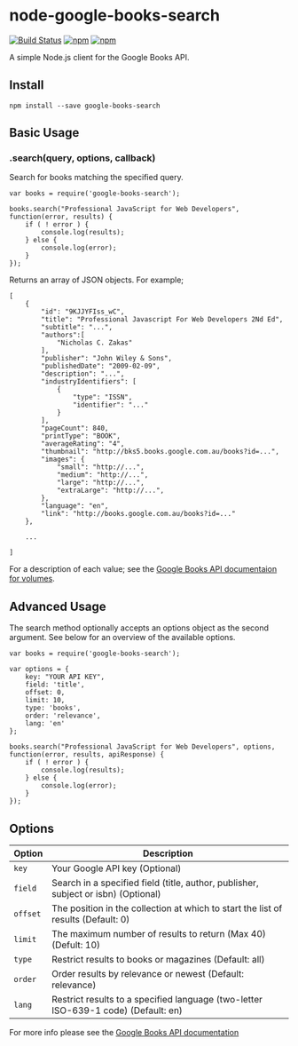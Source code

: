 # node-google-books-search

[![Build Status](https://travis-ci.org/smilledge/node-google-books-search.svg?branch=master)](https://travis-ci.org/smilledge/node-google-books-search)
[![npm](https://img.shields.io/npm/v/google-books-search.svg)](https://www.npmjs.com/package/google-books-search)
[![npm](https://img.shields.io/npm/dt/google-books-search.svg)](https://www.npmjs.com/package/google-books-search)

A simple Node.js client for the Google Books API.

## Install

    npm install --save google-books-search

## Basic Usage

### .search(query, options, callback)

Search for books matching the specified query.

    var books = require('google-books-search');

    books.search("Professional JavaScript for Web Developers", function(error, results) {
        if ( ! error ) {
            console.log(results);
        } else {
            console.log(error);
        }
    });

Returns an array of JSON objects. For example;

    [
        {
            "id": "9KJJYFIss_wC",
            "title": "Professional Javascript For Web Developers 2Nd Ed",
            "subtitle": "...",
            "authors":[
                "Nicholas C. Zakas"
            ],
            "publisher": "John Wiley & Sons",
            "publishedDate": "2009-02-09",
            "description": "...",
            "industryIdentifiers": [
                {
                    "type": "ISSN",
                    "identifier": "..."
                }
            ],
            "pageCount": 840,
            "printType": "BOOK",
            "averageRating": "4",
            "thumbnail": "http://bks5.books.google.com.au/books?id=...",
            "images": {
                "small": "http://...",
                "medium": "http://...",
                "large": "http://...",
                "extraLarge": "http://...",
            },
            "language": "en",
            "link": "http://books.google.com.au/books?id=..."
        },

        ...

    ]

For a description of each value; see the [Google Books API documentaion for volumes](https://developers.google.com/books/docs/v1/reference/volumes).

## Advanced Usage

The search method optionally accepts an options object as the second argument. See below for an overview of the available options.

    var books = require('google-books-search');

    var options = {
        key: "YOUR API KEY",
        field: 'title',
        offset: 0,
        limit: 10,
        type: 'books',
        order: 'relevance',
        lang: 'en'
    };

    books.search("Professional JavaScript for Web Developers", options, function(error, results, apiResponse) {
        if ( ! error ) {
            console.log(results);
        } else {
            console.log(error);
        }
    });

## Options

Option | Description
--- | ---
`key` | Your Google API key (Optional)
`field` | Search in a specified field (title, author, publisher, subject or isbn) (Optional)
`offset` | The position in the collection at which to start the list of results (Default: 0)
`limit` | The maximum number of results to return (Max 40) (Defult: 10)
`type` | Restrict results to books or magazines (Default: all)
`order` | Order results by relevance or newest (Default: relevance)
`lang` | Restrict results to a specified language (two-letter ISO-639-1 code) (Default: en)

For more info please see the [Google Books API documentation](https://developers.google.com/books/docs/v1/reference/)
